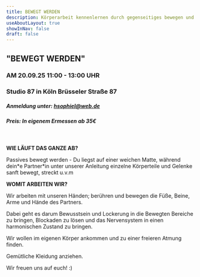 ```yaml
---
title: BEWEGT WERDEN
description: Körperarbeit kennenlernen durch gegenseitiges bewegen und berühren
useAboutLayout: true
showInNav: false
draft: false
---
```


## "BEWEGT WERDEN"

### AM 20.09.25  11:00 - 13:00 UHR

### Studio 87 in Köln  Brüsseler Straße 87

##### Anmeldung unter: [hsophiel@web.de](mailto:hsophiel@web.de)

##### Preis: In eigenem Ermessen ab 35€

 

**WIE LÄUFT DAS GANZE AB?**

Passives bewegt werden - Du liegst auf einer weichen Matte, während dein\*e Partner\*in unter unserer Anleitung einzelne Körperteile und Gelenke sanft bewegt, streckt u.v.m

**WOMIT ARBEITEN WIR?**

Wir arbeiten mit unseren Händen; berühren und bewegen die Füße, Beine, Arme und Hände des Partners.

Dabei geht es darum Bewusstsein und Lockerung in die Bewegten Bereiche zu bringen, Blockaden zu lösen und das Nervensystem in einen harmonischen Zustand zu bringen.

Wir wollen im eigenen Körper ankommen und zu einer freieren Atmung finden.
 

Gemütliche Kleidung anziehen.
 
 

Wir freuen uns auf euch! :)
